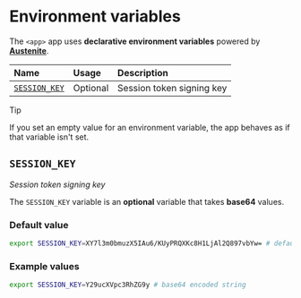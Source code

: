 # Environment variables

The `<app>` app uses **declarative environment variables** powered by
**[Austenite]**.

[austenite]: https://github.com/ezzatron/austenite

| Name                          | Usage    | Description               |
| :---------------------------- | :------- | :------------------------ |
| [`SESSION_KEY`](#session_key) | Optional | Session token signing key |

<!-- prettier-ignore-start -->

> [!TIP]
> If you set an empty value for an environment variable, the app behaves as if that variable isn't set.

<!-- prettier-ignore-end -->

## `SESSION_KEY`

_Session token signing key_

The `SESSION_KEY` variable is an **optional** variable that takes **base64**
values.

### Default value

```sh
export SESSION_KEY=XY7l3m0bmuzX5IAu6/KUyPRQXKc8H1LjAl2Q897vbYw= # default
```

### Example values

```sh
export SESSION_KEY=Y29ucXVpc3RhZG9y # base64 encoded string
```
